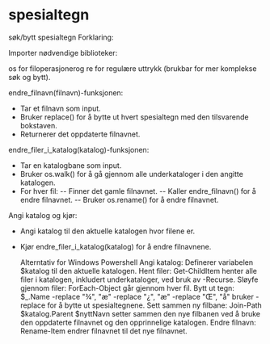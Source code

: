 # spesialtegn
søk/bytt spesialtegn
Forklaring:

Importer nødvendige biblioteker:

os for filoperasjonerog re for regulære uttrykk (brukbar for mer komplekse søk og bytt).

endre_filnavn(filnavn)-funksjonen:
- Tar et filnavn som input.
- Bruker replace() for å bytte ut hvert spesialtegn med den tilsvarende bokstaven.
- Returnerer det oppdaterte filnavnet.

endre_filer_i_katalog(katalog)-funksjonen:
- Tar en katalogbane som input.
- Bruker os.walk() for å gå gjennom alle underkataloger i den angitte katalogen.
- For hver fil:
-- Finner det gamle filnavnet.
-- Kaller endre_filnavn() for å endre filnavnet.
-- Bruker os.rename() for å endre filnavnet.

Angi katalog og kjør:
- Angi katalog til den aktuelle katalogen hvor filene er.
- Kjør endre_filer_i_katalog(katalog) for å endre filnavnene.

  Alterntativ for Windows Powershell
Angi katalog: Definerer variabelen $katalog til den aktuelle katalogen.
Hent filer: Get-ChildItem henter alle filer i katalogen, inkludert underkataloger, ved bruk av -Recurse.
Sløyfe gjennom filer: ForEach-Object går gjennom hver fil.
Bytt ut tegn: $_.Name -replace "¾", "æ" -replace "¿", "æ" -replace "Œ", "å" bruker -replace for å bytte ut spesialtegnene.
Sett sammen ny filbane: Join-Path $katalog.Parent $nyttNavn setter sammen den nye filbanen ved å bruke den oppdaterte filnavnet og den opprinnelige katalogen.
Endre filnavn: Rename-Item endrer filnavnet til det nye filnavnet.
